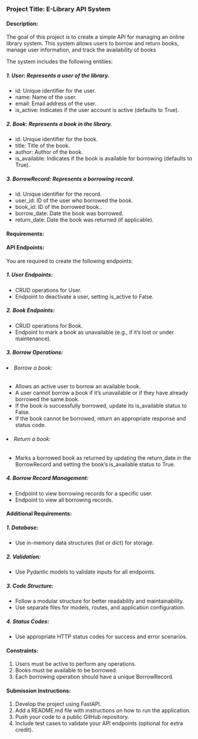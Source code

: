 <h3>
Project Title: E-Library API System
</h3>

<h4>
Description:
</h4>

<p>
The goal of this project is to create a simple API for managing an online library system. This system allows users to borrow and return books, manage user information, and track the availability of books
</p>

<p>
The system includes the following entities:
</p>

<h5>
1. User: Represents a user of the library.
</h5>
<ul>
<li> id: Unique identifier for the user. </li>
<li> name: Name of the user. </li>
<li> email: Email address of the user. </li>
<li> is_active: Indicates if the user account is active (defaults to True). </li>
</ul>

<h5>
2. Book: Represents a book in the library.
</h5>

<ul>
<li> id: Unique identifier for the book. </li>
<li> title: Title of the book. </li>
<li> author: Author of the book.</li>
<li> is_available: Indicates if the book is available for borrowing (defaults to True). </li>
</ul>

<h5>
3. BorrowRecord: Represents a borrowing record.
</h5>

<ul>
<li> id: Unique identifier for the record. </li>
<li> user_id: ID of the user who borrowed the book. </li>
<li>book_id: ID of the borrowed book..</li>
<li> borrow_date: Date the book was borrowed. </li>
<li> return_date: Date the book was returned (if applicable). </li>
</ul>

<h4>
Requirements:
</h4>

<h4>
API Endpoints:
</h4>

<p>
You are required to create the following endpoints:
</p>

<h5>
1. User Endpoints:
</h5>
<ul>
<li> CRUD operations for User.</li>
<li> Endpoint to deactivate a user, setting is_active to False. </li>
</ul>

<h5>
2. Book Endpoints:
</h5>
<ul>
<li>CRUD operations for Book.</li>
<li> Endpoint to mark a book as unavailable (e.g., if it’s lost or under maintenance).</li>
</ul>

<h5>
3. Borrow Operations:
</h5>

<h6>
<li>Borrow a book:</li>
</h6>

<ul>
<li>Allows an active user to borrow an available book.</li>
<li> A user cannot borrow a book if it’s unavailable or if they have already borrowed the same book.</li>
<li> If the book is successfully borrowed, update its is_available status to False. </li>
<li> If the book cannot be borrowed, return an appropriate response and status code.</li>
</ul>

<h6>
<li>Return a book:</li>
</h6>

<ul>
<li> Marks a borrowed book as returned by updating the return_date in the BorrowRecord and setting the book’s is_available status to True. </li>

</ul>

<h5>
4. Borrow Record Management:
</h5>

<ul>
<li>Endpoint to view borrowing records for a specific user.</li>
<li> Endpoint to view all borrowing records.</li>
</ul>


<h4>
Additional Requirements:
</h4>

<h5>
1. Database:
</h5>
<ul>
<li> Use in-memory data structures (list or dict) for storage. </li>
</ul>

<h5>
2. Validation:
</h5>
<ul>
<li> Use Pydantic models to validate inputs for all endpoints. </li>
</ul>

<h5>
3. Code Structure:
</h5>
<ul>
<li> Follow a modular structure for better readability and maintainability. </li>
<li> Use separate files for models, routes, and application configuration. </li>
</ul>

<h5>
4. Status Codes:
</h5>
<ul>
<li> Use appropriate HTTP status codes for success and error scenarios. </li>
</ul>

<h4>
Constraints:
</h4>

<ol>
<li> Users must be active to perform any operations. </li>
<li> Books must be available to be borrowed. </li>
<li> Each borrowing operation should have a unique BorrowRecord. </li>
</ol>

<h4>
Submission Instructions:
</h4>

<ol>
<li> Develop the project using FastAPI. </li>
<li> Add a README.md file with instructions on how to run the application. </li>
<li> Push your code to a public GitHub repository. </li>
<li> Include test cases to validate your API endpoints (optional for extra credit). </li>
</ol>